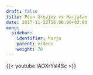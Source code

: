 ```yaml
---
draft: false
title: Péon Greyjoy vs Harjatan
date: 2017-11-22T16:00:00+02:00
menu:
  sidebar:
    identifier: harja
    parent: videos
    weight: 70
---
```


{{< youtube IAOXrYsl4Sc >}}
